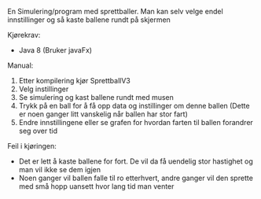 En Simulering/program med sprettballer.
Man kan selv velge endel innstillinger og så kaste ballene rundt på skjermen

Kjørekrav:
- Java 8 (Bruker javaFx)

Manual:
1. Etter kompilering kjør SprettballV3
2. Velg instillinger
3. Se simulering og kast ballene rundt med musen
4. Trykk på en ball for å få opp data og instillinger om denne ballen
	   (Dette er noen ganger litt vanskelig når ballen har stor fart)
5. Endre innstillingene eller se grafen for hvordan farten til ballen forandrer seg over tid

Feil i kjøringen:
- Det er lett å kaste ballene for fort. De vil da få uendelig stor hastighet og man vil ikke se dem igjen
- Noen ganger vil ballen falle til ro etterhvert, andre ganger vil den sprette med små hopp uansett hvor lang tid man venter